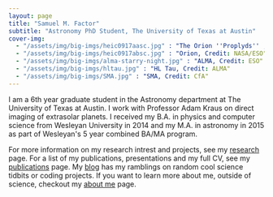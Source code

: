 ```yaml
---
layout: page
title: "Samuel M. Factor"
subtitle: "Astronomy PhD Student, The University of Texas at Austin"
cover-img:
  - "/assets/img/big-imgs/heic0917aasc.jpg" : "The Orion ''Proplyds'' , Credit: NASA/ESO"
  - "/assets/img/big-imgs/heic0917absc.jpg" : "Orion, Credit: NASA/ESO"
  - "/assets/img/big-imgs/alma-starry-night.jpg" : "ALMA, Credit: ESO"
  - "/assets/img/big-imgs/hltau.jpg" : "HL Tau, Credit: ALMA"
  - "/assets/img/big-imgs/SMA.jpg" : "SMA, Credit: CfA"
---
```


I am a 6th year graduate student in the Astronomy department at The University of Texas at Austin. I work with Professor Adam Kraus on direct imaging of extrasolar planets. I received my B.A. in physics and computer science from Wesleyan University in 2014 and my M.A. in astronomy in 2015 as part of Wesleyan's 5 year combined BA/MA program. 

For more information on my research intrest and projects, see my [research](/research) page. For a list of my publications, presentations and my full CV, see my [publications](/publications) page. 
My [blog](/blog) has my ramblings on random cool science tidbits or coding projects.
If you want to learn more about me, outside of science, checkout my [about me](/aboutme) page.
